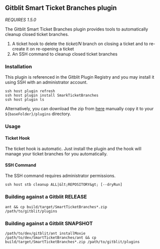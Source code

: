 ## Gitblit Smart Ticket Branches plugin

*REQUIRES 1.5.0*

The Gitblit Smart Ticket Branches plugin provides tools to automatically cleanup closed ticket branches.

1. A ticket hook to delete the *ticket/N* branch on closing a ticket and to re-create it on re-opening a ticket
2. An SSH command to cleanup closed ticket branches

### Installation

This plugin is referenced in the Gitblit Plugin Registry and you may install it using SSH with an administrator account.

    ssh host plugin refresh
    ssh host plugin install SmarkTicketBranches
    ssh host plugin ls

Alternatively, you can download the zip from [here](http://plugins.gitblit.com) manually copy it to your `${baseFolder}/plugins` directory.

### Usage

#### Ticket Hook

The ticket hook is automatic.  Just install the plugin and the hook will manage your ticket branches for you automatically.

#### SSH Command

The SSH command requires administrator permissions.

    ssh host stb cleanup ALL|&lt;REPOSITORY&gt; [--dryRun]

### Building against a Gitblit RELEASE

    ant && cp build/target/SmartTicketBranches*.zip /path/to/gitblit/plugins

### Building against a Gitblit SNAPSHOT

    /path/to/dev/gitblit/ant installMoxie
    /path/to/dev/SmartTicketBranches/ant && cp build/target/SmartTicketBranches*.zip /path/to/gitblit/plugins

